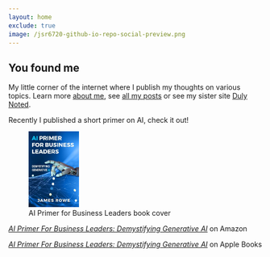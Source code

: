 ```yaml
---
layout: home
exclude: true
image: /jsr6720-github-io-repo-social-preview.png
---
```


## You found me

My little corner of the internet where I publish my thoughts on various topics. Learn more [about me](/about/), see [all my posts](/posts/) or see my sister site [Duly Noted](https://noted.jsrowe.com).

Recently I published a short primer on AI, check it out!

<figure>
  <img src="/assets/site-photos/ai-primer-book.jpg" alt="Cover of 'AI Primer for Business Leaders' book by James Rowe" width="100px" class="img-stylish"/>
  <figcaption>AI Primer for Business Leaders book cover</figcaption>
</figure>

[*AI Primer For Business Leaders: Demystifying Generative AI*](https://www.amazon.com/Primer-Business-Leaders-Demystifying-Generative-ebook/dp/B0DKQSV5H4/) on Amazon

[*AI Primer For Business Leaders: Demystifying Generative AI*](https://books.apple.com/us/book/ai-primer-for-business-leaders/id6737292306) on Apple Books